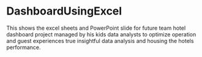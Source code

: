 # DashboardUsingExcel
This shows the excel sheets and PowerPoint slide for future team hotel dashboard project managed by his kids data analysts to optimize operation and guest experiences true insightful data analysis and housing the hotels performance.
